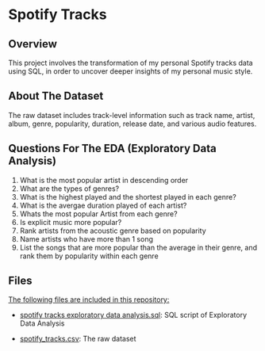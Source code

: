 # Spotify Tracks

## Overview
This project involves the transformation of my personal Spotify tracks data using SQL, in order to uncover deeper insights of my personal music style. 

## About The Dataset 
The raw dataset includes track-level information such as track name, artist, album, genre, popularity, duration, release date, and various audio features. 

## Questions For The EDA (Exploratory Data Analysis)

1. What is the most popular artist in descending order
2. What are the types of genres?
3. What is the highest played and the shortest played in each genre?
4. What is the avergae duration played of each artist?
5. Whats the most popular Artist from each genre?
6. Is explicit music more popular?
7. Rank artists from the acoustic genre based on popularity
8. Name artists who have more than 1 song
9. List the songs that are more popular than the average in their genre, and rank them by popularity within each genre

## Files
<ins>The following files are included in this repository:</ins>

* [spotify tracks exploratory data analysis.sql](https://github.com/Lrng09/SQL/blob/main/Spotify%20Tracks/spotify%20tracks%20exploratory%20data%20analysis.sql): SQL script of Exploratory Data Analysis

* [spotify_tracks.csv](https://github.com/Lrng09/SQL/blob/main/Spotify%20Tracks/spotify_tracks.csv): The raw dataset






